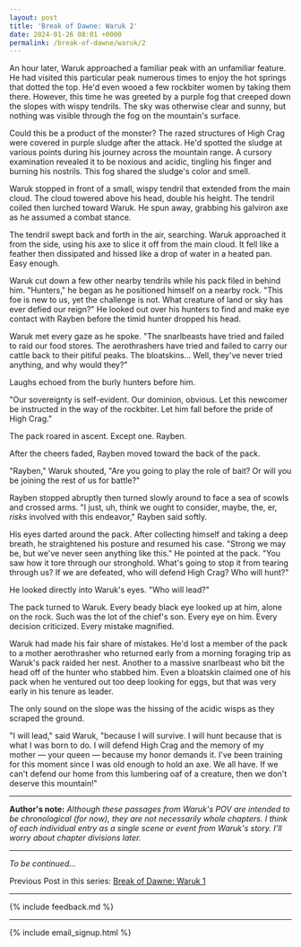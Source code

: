 ```yaml
---
layout: post
title: 'Break of Dawne: Waruk 2'
date: 2024-01-26 08:01 +0000
permalink: /break-of-dawne/waruk/2
---
```


An hour later, Waruk approached a familiar peak with an unfamiliar feature. He had visited this particular peak numerous times to enjoy the hot springs that dotted the top. He'd even wooed a few rockbiter women by taking them there. However, this time he was greeted by a purple fog that creeped down the slopes with wispy tendrils. The sky was otherwise clear and sunny, but nothing was visible through the fog on the mountain's surface.

Could this be a product of the monster? The razed structures of High Crag were covered in purple sludge after the attack. He'd spotted the sludge at various points during his journey across the mountain range. A cursory examination revealed it to be noxious and acidic, tingling his finger and burning his nostrils. This fog shared the sludge's color and smell.

Waruk stopped in front of a small, wispy tendril that extended from the main cloud. The cloud towered above his head, double his height. The tendril coiled then lurched toward Waruk. He spun away, grabbing his galviron axe as he assumed a combat stance.

The tendril swept back and forth in the air, searching. Waruk approached it from the side, using his axe to slice it off from the main cloud. It fell like a feather then dissipated and hissed like a drop of water in a heated pan. Easy enough.

Waruk cut down a few other nearby tendrils while his pack filed in behind him. "Hunters," he began as he positioned himself on a nearby rock. "This foe is new to us, yet the challenge is not. What creature of land or sky has ever defied our reign?" He looked out over his hunters to find and make eye contact with Rayben before the timid hunter dropped his head.

Waruk met every gaze as he spoke. "The snarlbeasts have tried and failed to raid our food stores. The aerothrashers have tried and failed to carry our cattle back to their pitiful peaks. The bloatskins... Well, they've never tried anything, and why would they?"

Laughs echoed from the burly hunters before him.

"Our sovereignty is self-evident. Our dominion, obvious. Let this newcomer be instructed in the way of the rockbiter. Let him fall before the pride of High Crag."

The pack roared in ascent. Except one. Rayben.

After the cheers faded, Rayben moved toward the back of the pack.

"Rayben," Waruk shouted, "Are you going to play the role of bait? Or will you be joining the rest of us for battle?"

Rayben stopped abruptly then turned slowly around to face a sea of scowls and crossed arms. "I just, uh, think we ought to consider, maybe, the, er, _risks_ involved with this endeavor," Rayben said softly.

His eyes darted around the pack. After collecting himself and taking a deep breath, he straightened his posture and resumed his case. "Strong we may be, but we've never seen anything like this." He pointed at the pack. "You saw how it tore through our stronghold. What's going to stop it from tearing through us? If we are defeated, who will defend High Crag? Who will hunt?"

He looked directly into Waruk's eyes. "Who will lead?"

The pack turned to Waruk. Every beady black eye looked up at him, alone on the rock. Such was the lot of the chief's son. Every eye on him. Every decision criticized. Every mistake magnified.

Waruk had made his fair share of mistakes. He'd lost a member of the pack to a mother aerothrasher who returned early from a morning foraging trip as Waruk's pack raided her nest. Another to a massive snarlbeast who bit the head off of the hunter who stabbed him. Even a bloatskin claimed one of his pack when he ventured out too deep looking for eggs, but that was very early in his tenure as leader.

The only sound on the slope was the hissing of the acidic wisps as they scraped the ground.

"I will lead," said Waruk, "because I will survive. I will hunt because that is what I was born to do. I will defend High Crag and the memory of my mother — your queen — because my honor demands it. I've been training for this moment since I was old enough to hold an axe. We all have. If we can't defend our home from this lumbering oaf of a creature, then we don't deserve this mountain!"

----

**Author's note:** _Although these passages from Waruk's POV are intended to be chronological (for now), they are not necessarily whole chapters. I think of each individual entry as a single scene or event from Waruk's story. I'll worry about chapter divisions later._

----

_To be continued..._

Previous Post in this series: [Break of Dawne: Waruk 1](/break-of-dawne/waruk/1)

---

{% include feedback.md %}

---

{% include email_signup.html %}
